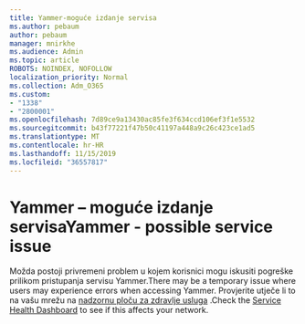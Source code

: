 ```yaml
---
title: Yammer-moguće izdanje servisa
ms.author: pebaum
author: pebaum
manager: mnirkhe
ms.audience: Admin
ms.topic: article
ROBOTS: NOINDEX, NOFOLLOW
localization_priority: Normal
ms.collection: Adm_O365
ms.custom:
- "1338"
- "2800001"
ms.openlocfilehash: 7d89ce9a13430ac85fe3f634ccd106ef3f1e5532
ms.sourcegitcommit: b43f77221f47b50c41197a448a9c26c423ce1ad5
ms.translationtype: MT
ms.contentlocale: hr-HR
ms.lasthandoff: 11/15/2019
ms.locfileid: "36557817"
---
```

# <a name="yammer---possible-service-issue"></a><span data-ttu-id="4fad6-102">Yammer – moguće izdanje servisa</span><span class="sxs-lookup"><span data-stu-id="4fad6-102">Yammer - possible service issue</span></span>

<span data-ttu-id="4fad6-103">Možda postoji privremeni problem u kojem korisnici mogu iskusiti pogreške prilikom pristupanja servisu Yammer.</span><span class="sxs-lookup"><span data-stu-id="4fad6-103">There may be a temporary issue where users may experience errors when accessing Yammer.</span></span> <span data-ttu-id="4fad6-104">Provjerite utječe li to na vašu mrežu na [nadzornu ploču za zdravlje usluga](https://admin.microsoft.com/AdminPortal/Home#/servicehealth) .</span><span class="sxs-lookup"><span data-stu-id="4fad6-104">Check the [Service Health Dashboard](https://admin.microsoft.com/AdminPortal/Home#/servicehealth) to see if this affects your network.</span></span>
